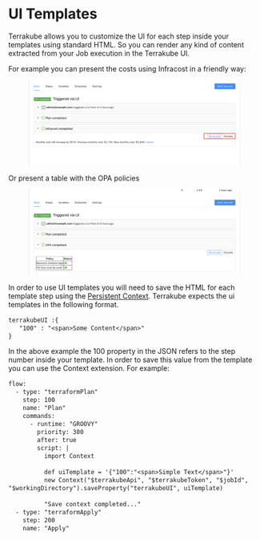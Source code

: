 # UI Templates

Terrakube allows you to customize the UI for each step inside your templates using standard HTML. So you can render any kind of content extracted from your Job execution in the Terrakube UI.

For example you can  present the costs using Infracost in a friendly way:

<figure><img src="../../../.gitbook/assets/image (181).png" alt=""><figcaption></figcaption></figure>

Or present a table with the OPA policies&#x20;

<figure><img src="../../../.gitbook/assets/image (228).png" alt=""><figcaption></figcaption></figure>

In order to use UI templates you will need to save the HTML for each template step using the [Persistent Context](persistent-context.md). Terrakube expects the ui templates in the following format.

```
terrakubeUI :{
   "100" : "<span>Some Content</span>"
}
```

In the above example the 100 property in the JSON refers to the step number inside your template. In order to save this value from the template you can use the Context extension. For example:

```
flow:
  - type: "terraformPlan"
    step: 100
    name: "Plan"
    commands:
      - runtime: "GROOVY"
        priority: 300
        after: true
        script: |
          import Context
          
          def uiTemplate = '{"100":"<span>Simple Text</span>"}'
          new Context("$terrakubeApi", "$terrakubeToken", "$jobId", "$workingDirectory").saveProperty("terrakubeUI", uiTemplate)

          "Save context completed..."
  - type: "terraformApply"
    step: 200
    name: "Apply"
```



